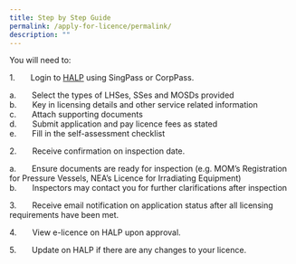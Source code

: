 ```yaml
---
title: Step by Step Guide
permalink: /apply-for-licence/permalink/
description: ""
---
```

You will need to:  
  
1.       Login to [HALP](https://halp.moh.gov.sg/) using SingPass or CorpPass.  
  
a.       Select the types of LHSes, SSes and MOSDs provided  
b.       Key in licensing details and other service related information  
c.       Attach supporting documents  
d.       Submit application and pay licence fees as stated  
e.       Fill in the self-assessment checklist

2.       Receive confirmation on inspection date.  
  
a.       Ensure documents are ready for inspection (e.g. MOM’s Registration for Pressure Vessels, NEA’s Licence for Irradiating Equipment)  
b.       Inspectors may contact you for further clarifications after inspection  
  
3.       Receive email notification on application status after all licensing requirements have been met.  
  
4.       View e-licence on HALP upon approval.  
  
5.       Update on HALP if there are any changes to your licence.
